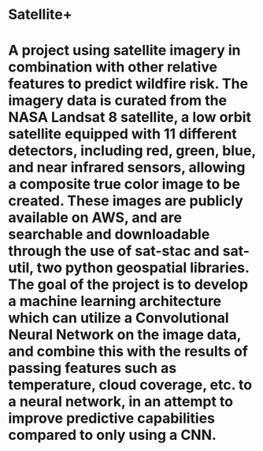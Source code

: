 # Satellite+
# A project using satellite imagery in combination with other relative features to predict wildfire risk. The imagery data is curated from the NASA Landsat 8 satellite, a low orbit satellite equipped with 11 different detectors, including red, green, blue, and near infrared sensors, allowing a composite true color image to be created. These images are publicly available on AWS, and are searchable and downloadable through the use of sat-stac and sat-util, two python geospatial libraries. The goal of the project is to develop a machine learning architecture which can utilize a Convolutional Neural Network on the image data, and combine this with the results of passing features such as temperature, cloud coverage, etc. to a neural network, in an attempt to improve predictive capabilities compared to only using a CNN.
